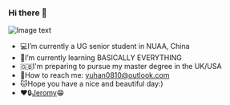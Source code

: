 ### Hi there 👋

![Image text](https://raw.githubusercontent.com/saadeghi/saadeghi/master/dino.gif)

- 💻I’m currently a UG senior student in NUAA, China
- 🌃I’m currently learning BASICALLY EVERYTHING 
- 🇬🇧I'm preparing to pursue my master degree in the UK/USA
- 💬How to reach me: yuhan0810@outlook.com 
- 🐱Hope you have a nice and beautiful day:)   
- ❤️🔒[Jeromy](https://github.com/zjdx1998)😁

